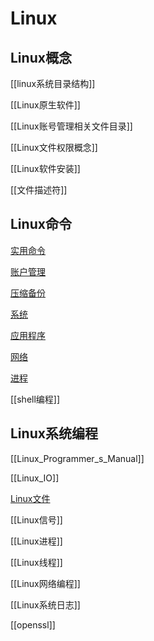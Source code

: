 # Linux 

## Linux概念

[[linux系统目录结构]]

[[Linux原生软件]]

[[Linux账号管理相关文件目录]]

[[Linux文件权限概念]]

[[Linux软件安装]]

[[文件描述符]]

## Linux命令

[实用命令](Linux实用命令.md)

[账户管理](Linux账户管理.md)

[压缩备份](Linux_File_Back_Command.md)

[系统](Linux_System_Command.md)

[应用程序](Linux_Application_Command.md)

[网络](Linux网络命令.md)

[进程](Linux进程命令.md)

[[shell编程]]

## Linux系统编程

[[Linux_Programmer_s_Manual]]

[[Linux_IO]]

[Linux文件](Linux_file_API.md)

[[Linux信号]]

[[Linux进程]]

[[Linux线程]]

[[Linux网络编程]]

[[Linux系统日志]]

[[openssl]]